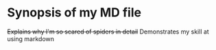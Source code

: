 # Synopsis of my MD file

~~Explains why I'm so scared of spiders in detail~~ Demonstrates my skill at using markdown

